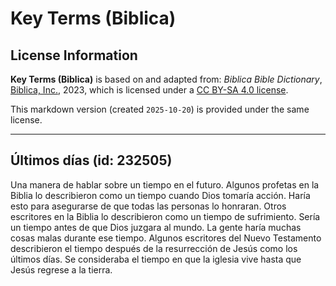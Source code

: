 # Key Terms (Biblica)

## License Information

**Key Terms (Biblica)** is based on and adapted from: _Biblica Bible Dictionary_, [Biblica, Inc.](https://www.biblica.com/), 2023, which is licensed under a [CC BY-SA 4.0 license](https://creativecommons.org/licenses/by-sa/4.0/legalcode.en).

This markdown version (created `2025-10-20`) is provided under the same license.



--------------------------------

## Últimos días (id: 232505)

Una manera de hablar sobre un tiempo en el futuro. Algunos profetas en la Biblia lo describieron como un tiempo cuando Dios tomaría acción. Haría esto para asegurarse de que todas las personas lo honraran. Otros escritores en la Biblia lo describieron como un tiempo de sufrimiento. Sería un tiempo antes de que Dios juzgara al mundo. La gente haría muchas cosas malas durante ese tiempo. Algunos escritores del Nuevo Testamento describieron el tiempo después de la resurrección de Jesús como los últimos días. Se consideraba el tiempo en que la iglesia vive hasta que Jesús regrese a la tierra.


